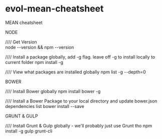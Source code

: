 # evol-mean-cheatsheet
MEAN cheatsheet


NODE

////  Get Version<br>
node --version && npm --version

////  Install a package globally, add -g flag.  leave off -g to install locally to current folder
npm install <packagename> -g


//// View what packages are installed globally
npm list -g --depth=0



BOWER

////  Install Bower globally
npm install bower -g

////  Install a Bower Package to your local directory and update bower.json dependencies  list 
bower install <packagename> --save




GRUNT & GULP

////  Install Grunt & Gulp globally - we'll probably just use Grunt tho
npm install -g gulp grunt-cli
